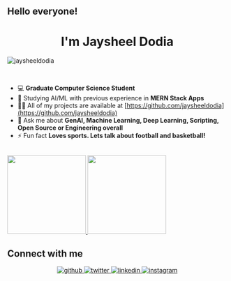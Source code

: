 ## Hello everyone! 
<h1 align="center">I'm Jaysheel Dodia</h1>

<p align="left"> <img src="https://komarev.com/ghpvc/?username=jaysheeldodia" alt="jaysheeldodia" /> </p>
<br />

- 💻 **Graduate Computer Science Student**
- 🌱 Studying AI/ML with previous experience in **MERN Stack Apps**
- 👨‍💻 All of my projects are available at [https://github.com/jaysheeldodia](https://github.com/jaysheeldodia)
- 💬 Ask me about **GenAI, Machine Learning, Deep Learning, Scripting, Open Source or Engineering overall**
- ⚡ Fun fact **Loves sports. Lets talk about football and basketball!**

<br/>

<a href="https://github.com/jaysheeldodia">
  <img height="180em" src="https://github-readme-stats.vercel.app/api?username=jaysheeldodia&theme=buefy&show_icons=true" />
  <img height="180em" src="https://github-readme-stats.vercel.app/api/top-langs/?username=jaysheeldodia&theme=buefy&layout=compact" />
</a>

<br/>

## Connect with me  
<div align="center">
<a href="https://github.com/jaysheeldodia" target="_blank">
<img src=https://img.shields.io/badge/github-%2324292e.svg?&style=for-the-badge&logo=github&logoColor=white alt=github style="margin-bottom: 5px;" />
</a>
<a href="https://twitter.com/jaysheel0" target="_blank">
<img src=https://img.shields.io/badge/twitter-%2300acee.svg?&style=for-the-badge&logo=twitter&logoColor=white alt=twitter style="margin-bottom: 5px;" />
</a>
<a href="https://www.linkedin.com/in/jaysheel-dodia/" target="_blank">
<img src=https://img.shields.io/badge/linkedin-%231E77B5.svg?&style=for-the-badge&logo=linkedin&logoColor=white alt=linkedin style="margin-bottom: 5px;" />
</a>
<a href="https://www.instagram.com/jaydodia_/" target="_blank">
<img src=https://img.shields.io/badge/instagram-%23000000.svg?&style=for-the-badge&logo=instagram&logoColor=white alt=instagram style="margin-bottom: 5px;" />
</a>

</div>  
  
